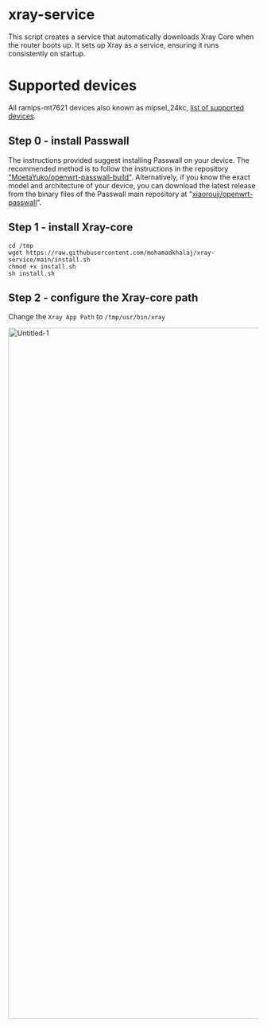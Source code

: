 # xray-service
This script creates a service that automatically downloads Xray Core when the router boots up. It sets up Xray as a service, ensuring it runs consistently on startup.

# Supported devices
All ramips-mt7621 devices also known as mipsel_24kc, [list of supported devices](https://downloads.openwrt.org/releases/22.03.3/targets/ramips/mt7621/).

## Step 0 - install Passwall
The instructions provided suggest installing Passwall on your device. The recommended method is to follow the instructions in the repository ["MoetaYuko/openwrt-passwall-build"](https://github.com/MoetaYuko/openwrt-passwall-build). Alternatively, if you know the exact model and architecture of your device, you can download the latest release from the binary files of the Passwall main repository at "[xiaorouji/openwrt-passwall](https://github.com/xiaorouji/openwrt-passwall
)".

## Step 1 - install Xray-core
```
cd /tmp
wget https://raw.githubusercontent.com/mohamadkhalaj/xray-service/main/install.sh
chmod +x install.sh
sh install.sh
```
## Step 2 - configure the Xray-core path
Change the `Xray App Path` to `/tmp/usr/bin/xray`

<img width="1392" alt="Untitled-1" src="https://github.com/mohamadkhalaj/xray-service/assets/62938359/c40594ec-ddba-4a51-bf9a-358229177df8">
